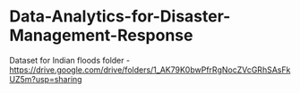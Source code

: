 # Data-Analytics-for-Disaster-Management-Response


Dataset for Indian floods folder - https://drive.google.com/drive/folders/1_AK79K0bwPfrRgNocZVcGRhSAsFkUZ5m?usp=sharing
